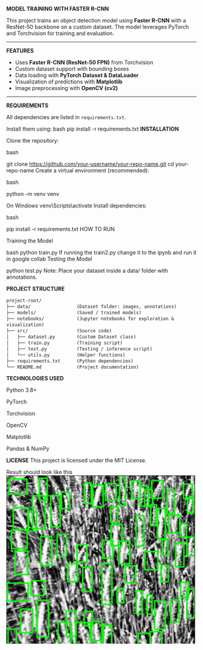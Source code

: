 **MODEL TRAINING WITH FASTER R-CNN**

This project trains an object detection model using **Faster R-CNN** with a ResNet-50 backbone on a custom dataset. The model leverages PyTorch and Torchvision for training and evaluation.

---

**FEATURES**
- Uses **Faster R-CNN (ResNet-50 FPN)** from Torchvision
- Custom dataset support with bounding boxes
- Data loading with **PyTorch Dataset & DataLoader**
- Visualization of predictions with **Matplotlib**
- Image preprocessing with **OpenCV (cv2)**

---

**REQUIREMENTS**

All dependencies are listed in `requirements.txt`.  

Install them using:
bash
pip install -r requirements.txt
**INSTALLATION**

Clone the repository:

bash

git clone https://github.com/your-username/your-repo-name.git
cd your-repo-name
Create a virtual environment (recommended):

bash

python -m venv venv

On Windows
venv\Scripts\activate
Install dependencies:

bash

pip install -r requirements.txt
HOW TO RUN

Training the Model

bash
python train.py
If running the train2.py change it to the ipynb and run it in google collab
Testing the Model



python test.py
Note: Place your dataset inside a data/ folder with annotations.

**PROJECT STRUCTURE**

```text
project-root/
├── data/                 (Dataset folder: images, annotations)
├── models/               (Saved / trained models)
├── notebooks/            (Jupyter notebooks for exploration & visualization)
├── src/                  (Source code)
│   ├── dataset.py        (Custom Dataset class)
│   ├── train.py          (Training script)
│   ├── test.py           (Testing / inference script)
│   └── utils.py          (Helper functions)
├── requirements.txt      (Python dependencies)
└── README.md             (Project documentation)

```
**TECHNOLOGIES USED**

Python 3.8+

PyTorch

Torchvision

OpenCV

Matplotlib

Pandas & NumPy

**LICENSE**
This project is licensed under the MIT License.

Result should look like this 
![Sample Wheat Image](images/readme.png)


